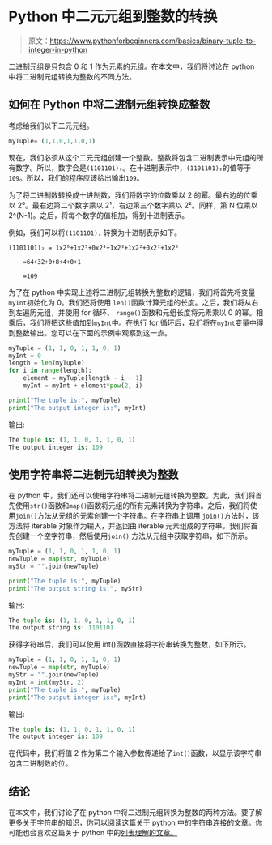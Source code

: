 # Python 中二元元组到整数的转换

> 原文：<https://www.pythonforbeginners.com/basics/binary-tuple-to-integer-in-python>

二进制元组是只包含 0 和 1 作为元素的元组。在本文中，我们将讨论在 python 中将二进制元组转换为整数的不同方法。

## 如何在 Python 中将二进制元组转换成整数

考虑给我们以下二元元组。

```py
myTuple= (1,1,0,1,1,0,1)
```

现在，我们必须从这个二元元组创建一个整数。整数将包含二进制表示中元组的所有数字。所以，数字会是`(1101101)₂`。在十进制表示中，`(1101101)₂`的值等于`109`。所以，我们的程序应该给出输出`109`。

为了将二进制数转换成十进制数，我们将数字的位数乘以 2 的幂。最右边的位乘以 2⁰。最右边第二个数字乘以 2¹，右边第三个数字乘以 2²。同样，第 N 位乘以 2^(N-1)。之后，将每个数字的值相加，得到十进制表示。

例如，我们可以将`(1101101)₂` 转换为十进制表示如下。

`(1101101)₂ = 1x2⁶+1x2⁵+0x2⁴+1x2³+1x2²+0x2¹+1x2⁰`

`    =64+32+0+8+4+0+1`

`    =109`

为了在 python 中实现上述将二进制元组转换为整数的逻辑，我们将首先将变量`myInt`初始化为 0。我们还将使用 `len()`函数计算元组的长度。之后，我们将从右到左遍历元组，并使用 for 循环、 `range()`函数和元组长度将元素乘以 0 的幂。相乘后，我们将把这些值加到`myInt`中。在执行 for 循环后，我们将在`myInt`变量中得到整数输出。您可以在下面的示例中观察到这一点。

```py
myTuple = (1, 1, 0, 1, 1, 0, 1)
myInt = 0
length = len(myTuple)
for i in range(length):
    element = myTuple[length - i - 1]
    myInt = myInt + element*pow(2, i)

print("The tuple is:", myTuple)
print("The output integer is:", myInt)
```

输出:

```py
The tuple is: (1, 1, 0, 1, 1, 0, 1)
The output integer is: 109
```

## 使用字符串将二进制元组转换为整数

在 python 中，我们还可以使用字符串将二进制元组转换为整数。为此，我们将首先使用`str()`函数和`map()`函数将元组的所有元素转换为字符串。之后，我们将使用`join()`方法从元组的元素创建一个字符串。在字符串上调用 `join()`方法时，该方法将 iterable 对象作为输入，并返回由 iterable 元素组成的字符串。我们将首先创建一个空字符串，然后使用`join()` 方法从元组中获取字符串，如下所示。

```py
myTuple = (1, 1, 0, 1, 1, 0, 1)
newTuple = map(str, myTuple)
myStr = "".join(newTuple)

print("The tuple is:", myTuple)
print("The output string is:", myStr)
```

输出:

```py
The tuple is: (1, 1, 0, 1, 1, 0, 1)
The output string is: 1101101
```

获得字符串后，我们可以使用 int()函数直接将字符串转换为整数，如下所示。

```py
myTuple = (1, 1, 0, 1, 1, 0, 1)
newTuple = map(str, myTuple)
myStr = "".join(newTuple)
myInt = int(myStr, 2)
print("The tuple is:", myTuple)
print("The output integer is:", myInt)
```

输出:

```py
The tuple is: (1, 1, 0, 1, 1, 0, 1)
The output integer is: 109
```

在代码中，我们将值 2 作为第二个输入参数传递给了`int()`函数，以显示该字符串包含二进制数的位。

## 结论

在本文中，我们讨论了在 python 中将二进制元组转换为整数的两种方法。要了解更多关于字符串的知识，你可以阅读这篇关于 python 中的[字符串连接](https://www.pythonforbeginners.com/concatenation/string-concatenation-and-formatting-in-python)的文章。你可能也会喜欢这篇关于 python 中的[列表理解的文章。](https://www.pythonforbeginners.com/basics/list-comprehensions-in-python)
